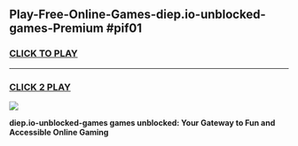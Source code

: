 
## Play-Free-Online-Games-diep.io-unblocked-games-Premium #pif01
<h3>
<a href="https://premium.freeplayer.one?title=diep.io-unblocked-games&ref=8M">CLICK TO PLAY</a></h3>
<hr>

<h3>
<a href="https://premium.freeplayer.one?title=diep.io-unblocked-games&ref=8M">CLICK 2 PLAY</a>
  
</h3>

<a href="https://premium.freeplayer.one?title=diep.io-unblocked-games&ref=8M"><img src="https://clearcache.store/games.png"></a>


**diep.io-unblocked-games games unblocked: Your Gateway to Fun and Accessible Online Gaming**
